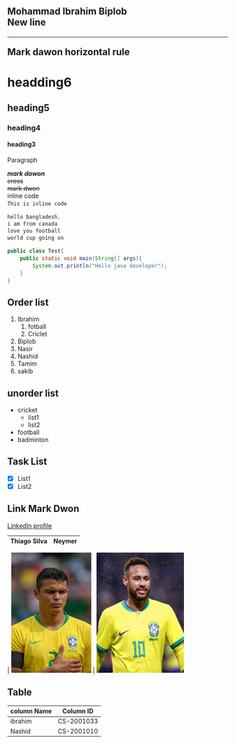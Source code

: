 <!--Markdwon tutorial-->
Mohammad Ibrahim Biplob   
New line<hr>
Mark dawon horizontal rule
---
# headding6
## heading5
### heading4
#### heading3

<p>Paragraph</p>

<i>__mark dawon__</i></br>
<del>cross</del>   
~~mark dwon~~      
inline code   
`This is inline code`

```
hello bangladesh. 
i am from canada
love you football
world cup going on
```

```java
public class Test{
    public static void main(String[] args){
        System.out.println("Hello java developer");
    }
}

```

## Order list

1. Ibrahim
   1. fotball
   2. Criclet
2. Biplob   
3. Nasir   
4. Nashid    
5. Tamim   
6. sakib

## unorder list
- cricket
   - list1
   - list2
- football
- badminton

## Task List

- [x] List1
- [x] List2

## Link Mark Dwon

[LinkedIn profile](http//:ibrahim75)

 | Thiago Silva | Neymer
| - | - |

| ![Profile](./image/silva.jpeg)
| <img src="./image/naymer.jpg" width="200px" height="275px">

## Table 

| column Name   | Column ID
| -              | -
| ibrahim        | CS-2001033   
| Nashid         | CS-2001010   